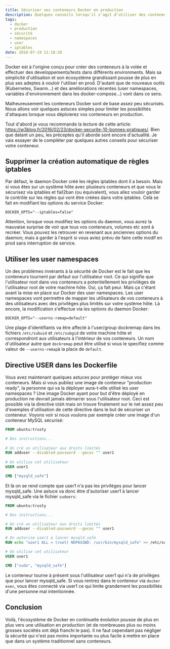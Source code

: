 ```yaml
---
title: Sécuriser ses conteneurs Docker en production
description: Quelques conseils lorsqu'il s'agit d'utiliser des conteneurs Docker en production
tags:
  - docker
  - production
  - sécurité
  - namespaces
  - user
  - iptables
date: 2018-07-19 11:18:20
---
```


Docker est à l'origine conçu pour créer des conteneurs à la volée et effectuer des developpements/tests dans différents environments. Mais sa simplicité d'utilisation et son écosystème grandissant pousse de plus en plus ses adeptes à vouloir l'utiliser en prod. D'autant que de nouveaux outils (Kubernetes, Swarm...) et des améliorations récentes (user namespaces, variables d'environnement dans les docker-compose...) vont dans ce sens.  

Malheureusement les conteneurs Docker sont de base assez peu sécurisés. Nous allons 
voir quelques astuces simples pour limiter les possibilités d'attaques lorsque vous déploierez vos conteneurs en production. 

<!-- More -->

Tout d'abord je vous recommande la lecture de cette article: https://w3blog.fr/2016/02/23/docker-securite-10-bonnes-pratiques/. Bien que datant un peu, les préceptes qu'il aborde sont encore d'actualité. Je vais essayer de le compléter par quelques autres conseils pour sécuriser votre conteneur.

## Supprimer la création automatique de règles iptables
Par défaut, le daemon Docker créé les règles iptables dont il a besoin. Mais si vous êtes sur un système hôte avec plusieurs conteneurs et que vous le sécurisez via iptables et fail2ban (ou équivalent), vous allez vouloir garder le contrôle sur les règles qui vont être créées dans votre iptables. Celà se fait en modifiant les options du service Docker:
```
DOCKER_OPTS="--iptables=false"
```
Attention, lorsque vous modifiez les options du daemon, vous aurez la mauvaise surprise de voir que tous vos conteneurs, volumes etc sont à recréer. Vous pouvez les retrouver en revenant aux anciennes options du daemon; mais à garder à l'esprit si vous aviez prévu de faire cette modif en prod sans interruption de service.

## Utiliser les user namespaces
Un des problèmes innérants à la sécurité de Docker est le fait que les conteneurs tournent par defaut sur l'utilisateur root. Ce qui signifie que l'utilisateur root dans vos conteneurs a potentiellement les privilèges de l'utilisateur root de votre machine hôte. Oui, ça fait peur. Mais ça c'étant avant la mise en place sur Docker des user namespaces. Les user namespaces vont permettre de mapper les utilisateurs de vos conteneurs à des utilisateurs avec des privilèges plus limités sur votre système hôte. Là encore, la modification s'effectue via les options du daemon Docker:
```
DOCKER_OPTS="--userns-remap=default"
```
Une plage d'identifiants va être affecté à l'user/group dockremap dans les fichiers `/etc/subuid` et `/etc/subgid` de votre machine hôte et correspondront aux utilisateurs à l'intérieur de vos conteneurs. Un nom d'utilisateur autre que `dockremap` peut être utilisé si vous le specifiez comme valeur de `--userns-remap`à la place de `default`.

## Directive USER dans les Dockerfile
Vous avez maintenant quelques astuces pour protéger mieux vos conteneurs. Mais si vous publiez une image de conteneur "production ready", la personne qui va la déployer aura-t-elle utilisé les user namespaces ? Une image Docker ayant pour but d'être déployé en production ne devrait jamais démarrer sous l'utilisateur root. Ceci est possible via la directive `USER` mais on trouve finalement sur le net assez peu d'exemples d'utilisation de cette directive dans le but de sécuriser un conteneur. Voyons voir si nous voulons par exemple créer une image d'un conteneur MySQL sécurisé:

````dockerfile
FROM ubuntu:trusty

# Des instructions...
  
# On cré un utilisateur aux droits limités
RUN adduser --disabled-password --gecos "" user1
  
# On utilise cet utilisateur
USER user1

CMD ["mysqld_safe"]
````

Et là on se rend compte que user1 n'a pas les privilèges pour lancer mysqld_safe. Une astuce va donc être d'autoriser user1 à lancer mysqld_safe via le fichier `sudoers`:

````dockerfile
FROM ubuntu:trusty

# Des instructions...

# On cré un utilisateur aux droits limités
RUN adduser --disabled-password --gecos "" user1

# On autorise user1 à lancer mysqld_safe
RUN echo "user1 ALL = (root) NOPASSWD: /usr/bin/mysqld_safe" >> /etc/sudoers

# On utilise cet utilisateur
USER user1

CMD ["sudo", "mysqld_safe"]
````
Le conteneur tourne à présent sous l'utilisateur user1 qui n'a de privilèges que pour lancer mysqld_safe. Si vous rentrez dans le conteneur via `docker exec`, vous êtes connecté via user1 ce qui limite grandement les possibilités d'une personne mal intentionnée.

## Conclusion
Voilà, l'écosystème de Docker en continuelle évolution pousse de plus en plus vers une utilisation en production (et de nombreuses plus ou moins grosses sociétés ont déjà franchi le pas). Il ne faut cependant pas négliger la sécurité qui n'est pas moins importante ou plus facile à mettre en place que dans un système traditionnel sans conteneurs.
